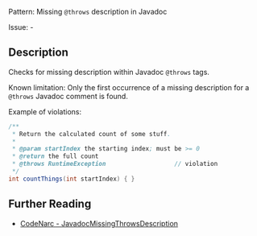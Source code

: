 Pattern: Missing `@throws` description in Javadoc

Issue: -

## Description

Checks for missing description within Javadoc `@throws` tags.

Known limitation: Only the first occurrence of a missing description for a `@throws` Javadoc comment is found.

Example of violations:

``` groovy
/**
 * Return the calculated count of some stuff.
 *
 * @param startIndex the starting index; must be >= 0
 * @return the full count
 * @throws RuntimeException                   // violation
 */
int countThings(int startIndex) { }
```

## Further Reading

* [CodeNarc - JavadocMissingThrowsDescription](http://codenarc.sourceforge.net/codenarc-rules-comments.html#JavadocMissingThrowsDescription)